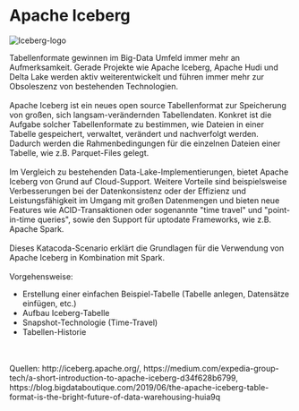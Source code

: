 # Apache Iceberg
![Iceberg-logo](https://user-images.githubusercontent.com/63715581/143933082-92a4b82d-6629-46c5-97ea-c767a12a6000.png)

Tabellenformate gewinnen im Big-Data Umfeld immer mehr an Aufmerksamkeit. Gerade Projekte wie Apache Iceberg, Apache Hudi und Delta Lake werden aktiv weiterentwickelt und führen immer mehr zur Obsoleszenz von bestehenden Technologien. 
<br>
<br>
Apache Iceberg ist ein neues open source Tabellenformat zur Speicherung von großen, sich langsam-verändernden Tabellendaten. 
Konkret ist die Aufgabe solcher Tabellenformate zu bestimmen, wie Dateien in einer Tabelle gespeichert, verwaltet, verändert und nachverfolgt werden. Dadurch werden die Rahmenbedingungen für die einzelnen Dateien einer Tabelle, wie z.B. Parquet-Files gelegt.
<br>
<br>
Im Vergleich zu bestehenden Data-Lake-Implementierungen, bietet Apache Iceberg von Grund auf Cloud-Support. Weitere Vorteile sind beispielsweise Verbesserungen bei der Datenkonsistenz oder der Effizienz und Leistungsfähigkeit im Umgang mit großen Datenmengen und bieten neue Features wie ACID-Transaktionen oder sogenannte "time travel" und "point-in-time queries", sowie den Support für uptodate Frameworks, wie z.B. Apache Spark. 
<br>
<br>
Dieses Katacoda-Scenario erklärt die Grundlagen für die Verwendung von Apache Iceberg in Kombination mit Spark. 
<br>
<br>
Vorgehensweise:
- Erstellung einer einfachen Beispiel-Tabelle (Tabelle anlegen, Datensätze einfügen, etc.)
- Aufbau Iceberg-Tabelle
- Snapshot-Technologie (Time-Travel)
- Tabellen-Historie

<br>
<br>
Quellen: http://iceberg.apache.org/, https://medium.com/expedia-group-tech/a-short-introduction-to-apache-iceberg-d34f628b6799, https://blog.bigdataboutique.com/2019/06/the-apache-iceberg-table-format-is-the-bright-future-of-data-warehousing-huia9q

